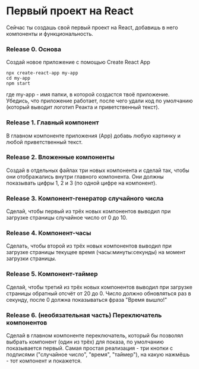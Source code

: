 # Первый проект на React

Сейчас ты создашь свой первый проект на React, добавишь в него компоненты и функциональность.


### Release 0. Основа
Создай новое приложение с помощью Create React App
```
npx create-react-app my-app
cd my-app
npm start
```
где my-app - имя папки, в которой создастся твоё приложение.
Убедись, что приложение работает, после чего удали код по умолчанию (который выводит логотип Реакта и приветственный текст).

### Release 1. Главный компонент
В главном компоненте приложения (App) добавь любую картинку и любой приветственный текст.
 
### Release 2. Вложенные компоненты
Создай в отдельных файлах три новых компонента и сделай так, чтобы они отображались внутри главного компонента. Они должны показывать цифры 1, 2 и 3 (по одной цифре на компонент).
 
### Release 3. Компонент-генератор случайного числа
Сделай, чтобы первый из трёх новых компонентов выводил при загрузке страницы случайное число от 0 до 10.

### Release 4. Компонент-часы
Сделать, чтобы второй из трёх новых компонентов выводил при загрузке страницы текущее время (часы:минуты:секунды) на момент загрузки страницы.

### Release 5. Компонент-таймер
Сделай, чтобы третий из трёх новых компонентов выводил при загрузке страницы обратный отсчёт от 20 до 0. Число должно обновляться раз в секунду, после 0 должна показываться фраза "Время вышло!"

### Release 6. (необязательная часть) Переключатель компонентов
Сделай в главном компоненте переключатель, который бы позволял выбрать компонент (один из трёх) для показа, по умолчанию показывается первый.
Самая простая реализация - три кнопки с подписями ("случайное число", "время", "таймер"), на какую нажмёшь - тот компонент и покажется.
